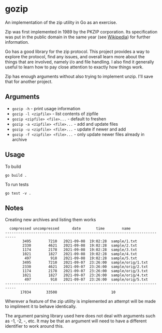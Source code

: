 # gozip
An implementation of the zip utility in Go as an exercise.

Zip was first implemented in 1989 by the PKZIP corporation. Its specification
was put in the public domain in the same year (see
[Wikipedia](https://en.wikipedia.org/wiki/ZIP_(file_format))) for further information.

Go has a good library for the zip protocol. This project provides a way to
explore the protocol, find any issues, and overall learn more about the things
that are involved, namely i/o and file handling. I also find it generally useful
to learn how to pay close attention to exactly how things work.

Zip has enough arguments without also trying to implement unzip. I'll save that
for another project.

## Arguments

* `gozip -h` - print usage information
* `gozip -l <zipfile>` - list contents of zipfile
* `gozip <zipfile> <file>...` - default to freshen
* `gozip -a <zipfile> <file>...` - add and update files
* `gozip -u <zipfile> <file>...` - update if newer and add
* `gozip -f <zipfile> <file>...` - only update newer files already in archive

## Usage

To build

`go build .`

To run tests

`go test -v .`

## Notes

Creating new archives and listing them works

```
  compressed uncompressed      date       time        name
---------------------------------------------------------------------------
        3495        7210   2021-09-08  19:02:28  sample/1.txt
        2330        4621   2021-09-08  19:02:28  sample/2.txt
        1174        2178   2021-09-08  19:02:28  sample/3.txt
        1021        1827   2021-09-08  19:02:28  sample/4.txt
         497         918   2021-09-08  19:02:28  sample/5.txt
        3495        7210   2021-09-07  23:26:00  sample/orig/1.txt
        2330        4621   2021-09-07  23:26:00  sample/orig/2.txt
        1174        2178   2021-09-07  23:26:00  sample/orig/3.txt
        1021        1827   2021-09-07  23:26:00  sample/orig/4.txt
         497         918   2021-09-07  23:26:00  sample/orig/5.txt
---------------------------------------------------------------------------
       17034       33508                         10
```

Wherever a feature of the zip utility is implemented an attempt will be made to
impliment it to behave identically.

The argument parsing library used here does not deal with arguments such as -1,
-2, -, etc. It may be that an argument will need to have a different identifier to
work around this.
